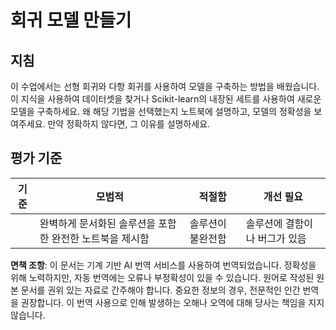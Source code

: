 # 회귀 모델 만들기

## 지침

이 수업에서는 선형 회귀와 다항 회귀를 사용하여 모델을 구축하는 방법을 배웠습니다. 이 지식을 사용하여 데이터셋을 찾거나 Scikit-learn의 내장된 세트를 사용하여 새로운 모델을 구축하세요. 왜 해당 기법을 선택했는지 노트북에 설명하고, 모델의 정확성을 보여주세요. 만약 정확하지 않다면, 그 이유를 설명하세요.

## 평가 기준

| 기준    | 모범적                                                    | 적절함                      | 개선 필요                        |
| ------- | --------------------------------------------------------- | -------------------------- | -------------------------------- |
|         | 완벽하게 문서화된 솔루션을 포함한 완전한 노트북을 제시함 | 솔루션이 불완전함           | 솔루션에 결함이나 버그가 있음   |

**면책 조항**:
이 문서는 기계 기반 AI 번역 서비스를 사용하여 번역되었습니다. 정확성을 위해 노력하지만, 자동 번역에는 오류나 부정확성이 있을 수 있습니다. 원어로 작성된 원본 문서를 권위 있는 자료로 간주해야 합니다. 중요한 정보의 경우, 전문적인 인간 번역을 권장합니다. 이 번역 사용으로 인해 발생하는 오해나 오역에 대해 당사는 책임을 지지 않습니다.